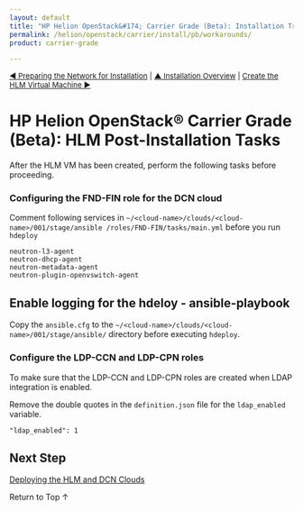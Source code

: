 ```yaml
---
layout: default
title: "HP Helion OpenStack&#174; Carrier Grade (Beta): Installation Troubleshooting"
permalink: /helion/openstack/carrier/install/pb/workarounds/
product: carrier-grade

---
```

<!--UNDER REVISION-->


<script>

function PageRefresh {
onLoad="window.refresh"
}

PageRefresh();

</script>

<p style="font-size: small;"><a href="/helion/openstack/carrier/install/pb/network/prepare/">&#9664; Preparing the Network for Installation</a> | <a href="/helion/openstack/carrier/install/pb/overview/">&#9650; Installation Overview</a> | <a href="/helion/openstack/carrier/install/pb/hlm-vm/"> Create the HLM Virtual Machine &#9654;</a> </p> 



# HP Helion OpenStack&#174; Carrier Grade (Beta): HLM Post-Installation Tasks

After the HLM VM has been created, perform the following tasks before proceeding.

### Configuring the FND-FIN role for the DCN cloud

Comment following services in `~/<cloud-name>/clouds/<cloud-name>/001/stage/ansible /roles/FND-FIN/tasks/main.yml` before you run `hdeploy`

	neutron-l3-agent
	neutron-dhcp-agent
	neutron-metadata-agent
	neutron-plugin-openvswitch-agent

## Enable logging for the hdeloy - ansible-playbook

Copy the `ansible.cfg` to the `~/<cloud-name>/clouds/<cloud-name>/001/stage/ansible/` directory before executing `hdeploy`.

### Configure the LDP-CCN and LDP-CPN roles

To make sure that the LDP-CCN and LDP-CPN roles are created when LDAP integration is enabled.

Remove the double quotes in the `definition.json` file for the `ldap_enabled` variable. 

	"ldap_enabled": 1     

## Next Step

[Deploying the HLM and DCN Clouds](/helion/openstack/carrier/install/pm/hlm-cloud/)


<a href="#top" style="padding:14px 0px 14px 0px; text-decoration: none;"> Return to Top &#8593; </a>
